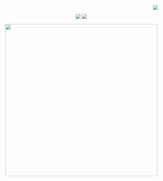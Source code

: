 <p align="right">
  <img src="https://hits.seeyoufarm.com/api/count/incr/badge.svg?url=https%3A%2F%2Fgithub.com%2F2o1da&count_bg=%2379C83D&title_bg=%23555555&icon=&icon_color=%23E7E7E7&title=hits&edge_flat=false">
</p>
<p align="center">
  <img src="https://github-readme-stats.vercel.app/api?username=2o1da&show_icons=true&hide=stars">
  <img src="https://github-readme-stats.vercel.app/api/top-langs/?username=2o1da&layout=compact">
</p>


<p align="center">
  <img src="https://user-images.githubusercontent.com/77760931/114874214-12290480-9e37-11eb-9086-52c8d08ea6b4.jpg" height=500>
</p>

<!---
2o1da/2o1da is a ✨ special ✨ repository because its `README.md` (this file) appears on your GitHub profile.
You can click the Preview link to take a look at your changes.
--->
